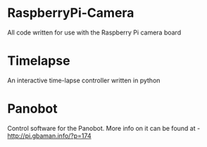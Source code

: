 RaspberryPi-Camera
==================

All code written for use with the Raspberry Pi camera board


Timelapse
==================
An interactive time-lapse controller written in python


Panobot
==================
Control software for the Panobot. More info on it can be found at - 
http://pi.gbaman.info/?p=174